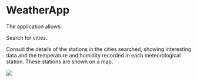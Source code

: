 # WeatherApp
The application allows:

Search for cities.

Consult the details of the stations in the cities searched, showing interesting data and the temperature and humidity recorded in each meteorological station. These stations are shown on a map.

![](https://github.com/ricocaribe/WeatherApp/blob/master/weatherapp.gif)
